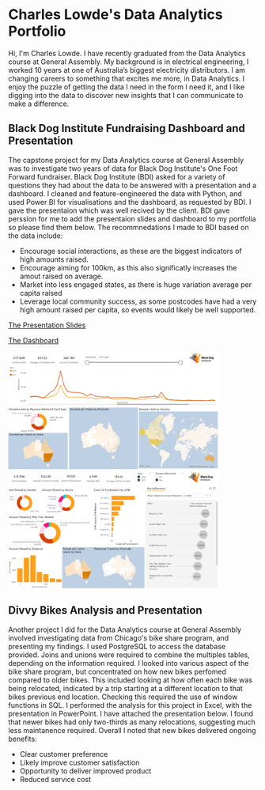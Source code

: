 # Charles Lowde's Data Analytics Portfolio

Hi, I'm Charles Lowde. I have recently graduated from the Data Analytics course at General Assembly. My background is in electrical engineering, I worked 10 years at one of Australia’s biggest electricity distributors. I am changing careers to something that excites me more, in Data Analytics. I enjoy the puzzle of getting the data I need in the form I need it, and I like digging into the data to discover new insights that I can communicate to make a difference.

## Black Dog Institute Fundraising Dashboard and Presentation
The capstone project for my Data Analytics course at General Assembly was to investigate two years of data for Black Dog Institute's One Foot Forward fundraiser. Black Dog Institute (BDI) asked for a variety of questions they had about the data to be answered with a presentation and a dashboard. I cleaned and feature-engineered the data with Python, and used Power BI for visualisations and the dashboard, as requested by BDI. I gave the presentaion which was well recived by the client. BDI gave perssion for me to add the presentaion slides and dashboard to my portfolia so please find them below. The recommnedations I made to BDI based on the data include:
- Encourage social interactions, as these are the biggest indicators of high amounts raised.
- Encourage aiming for 100km, as this also significatly increases the amout raised on average.
- Market into less engaged states, as there is huge variation average per capita raised
- Leverage local community success, as some postcodes have had a very high amount raised per capita, so events would likely be well supported.

[The Presentation Slides](https://github.com/charles-lowde/Portfolio/blob/main/Presentation%20BDI.pdf)

[The Dashboard](https://github.com/charles-lowde/Portfolio/blob/main/OFF%20Dashboards%20Charles%20Lowde.pbix)

<img src="/images/dash1.png" width="425"/> <img src="/images/dash2.png" width="425"/> 

## Divvy Bikes Analysis and Presentation
Another project I did for the Data Analytics course at General Assembly involved investigating data from Chicago's bike share program, and presenting my findings. I used PostgreSQL to access the database provided. Joins and unions were required to combine the multiples tables, depending on the information required. I looked into various aspect of the bike share program, but concentrated on how new bikes perfomed compared to older bikes. This included looking at how often each bike was being relocated, indicated by a trip starting at a different location to that bikes previous end location. Checking this required the use of window functions in SQL.
I performed the analysis for this project in Excel, with the presentation in PowerPoint. I have attached the presentation below. I found that newer bikes had only two-thirds as many relocations, suggesting much less maintanence required. Overall I noted that new bikes delivered ongoing benefits:
- Clear customer preference
- Likely improve customer satisfaction
- Opportunity to deliver improved product
- Reduced service cost


